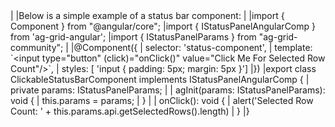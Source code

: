 <framework-specific-section frameworks="angular">
|
|Below is a simple example of a status bar component:
|
</framework-specific-section>

<framework-specific-section frameworks="angular">
<snippet transform={false}>
|import { Component } from "@angular/core";
|import { IStatusPanelAngularComp } from 'ag-grid-angular';
|import { IStatusPanelParams } from "ag-grid-community";
|
|@Component({
|    selector: 'status-component',
|    template: `&lt;input type="button" (click)="onClick()" value="Click Me For Selected Row Count"/>`,
|    styles: [ 'input { padding: 5px; margin: 5px }']
|})
|export class ClickableStatusBarComponent implements IStatusPanelAngularComp {
|    private params: IStatusPanelParams;
|
|    agInit(params: IStatusPanelParams): void {
|        this.params = params;
|    }
|
|    onClick(): void {
|        alert('Selected Row Count: ' + this.params.api.getSelectedRows().length)
|    }
|}
</snippet>
</framework-specific-section>